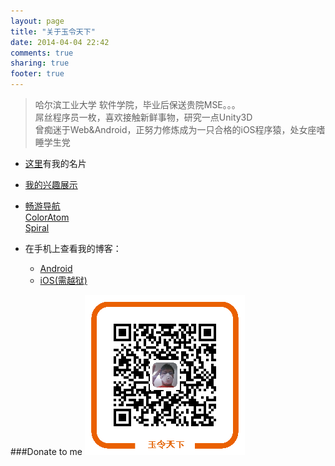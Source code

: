 ```yaml
---
layout: page
title: "关于玉令天下"
date: 2014-04-04 22:42
comments: true
sharing: true
footer: true
---
```


>哈尔滨工业大学 软件学院，毕业后保送贵院MSE。。。  
>屌丝程序员一枚，喜欢接触新鲜事物，研究一点Unity3D  
>曾痴迷于Web&Android，正努力修炼成为一只合格的iOS程序猿，处女座嗜睡学生党  

- [这里](http://about.me/yulingtianxia/)有我的名片  

- [我的兴趣展示](http://yulingtianxia.com/about/aboutme.html)  

- 	[畅游导航](http://changyou.yulingtianxia.com)  
	[ColorAtom](http://coloratom.yulingtianxia.com)  
	[Spiral](https://github.com/yulingtianxia/Spiral)  

- 在手机上查看我的博客：
	- [Android](/download/blog_android.apk)    
	- [iOS(需越狱)](/download/玉令天下的Blog_0.3_iosbrk.ipa)  

###Donate to me
![向我付款](/images/about/zhifubao.png)  

 
 